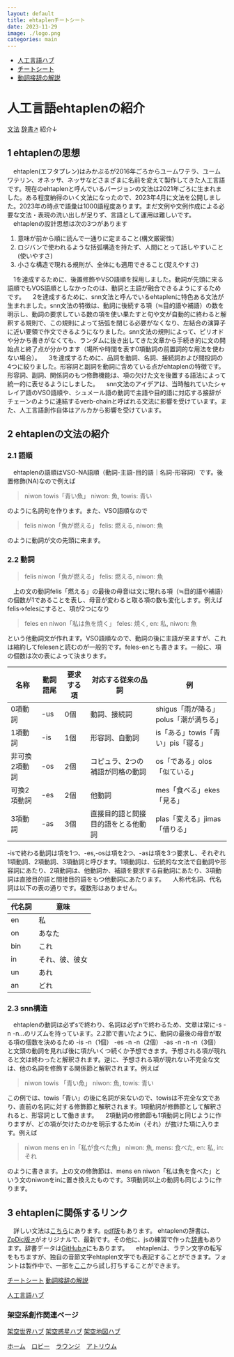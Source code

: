 ```yaml
---
layout: default
title: ehtaplenチートシート
date: 2023-11-29
image: ./logo.png
categories: main
---
```

- [人工言語ハブ](128)
- [チートシート](172)
- [動詞接辞の解説](173)

# 人工言語ehtaplenの紹介
 [文法](https://mikanixonable.github.io/9)
 [辞書↗](https://zpdic.ziphil.com/dictionary/91)
紹介↓
## 1 ehtaplenの思想

　ehtaplen(エフタプレン)はみかぶるが2016年ごろからユームワテラ、ユームワテリン、オネッサ、ネッサなどさまざまに名前を変えて製作してきた人工言語です。現在のehtaplenと呼んでいるバージョンの文法は2021年ごろに生まれました。ある程度納得のいく文法になったので、2023年4月に文法を公開しました。2023年の時点で語彙は1000語程度あります。まだ文例や文例作成による必要な文法・表現の洗い出しが足りず、言語として運用は難しいです。
　ehtaplenの設計思想は次の3つがあります

1. 意味が前から順に読んで一通りに定まること(構文厳密性)
1. ロジバンで使われるような括弧構造を持たず、人間にとって話しやすいこと(使いやすさ)
1. 小さな構造で現れる規則が、全体にも適用できること(覚えやすさ)

　1を達成するために、後置修飾やVSO語順を採用しました。動詞が先頭に来る語順でもVOS語順としなかったのは、動詞と主語が融合できるようにするためです。
　2を達成するために、snn文法と呼んでいるehtaplenに特色ある文法が生まれました。snn文法の特徴は、動詞に後続する項（≒目的語や補語）の数を明示し、動詞の要求している数の項を使い果たすと句や文が自動的に終わると解釈する規則で、この規則によって括弧を閉じる必要がなくなり、左結合の演算子に近い要領で作文できるようになりました。snn文法の規則によって、ピリオドや分かち書きがなくても、ランダムに抜き出してきた文章から手続き的に文の開始点と終了点が分かります（場所や時間を表す0項動詞の前置詞的な用法を使わない場合）。
　3を達成するために、品詞を動詞、名詞、接続詞および間投詞の4つに絞りました。形容詞と副詞を動詞に含めている点がehtaplenの特徴です。形容詞、副詞、関係詞のもつ修飾機能は、項の欠けた文を後置する語法によって統一的に表せるようにしました。
　snn文法のアイデアは、当時触れていたシャレイア語のVSO語順や、シュメール語の動詞で主語や目的語に対応する接辞がチェーンのように連結するverb-chainと呼ばれる文法に影響を受けています。また、人工言語創作自体はアルカから影響を受けています。

## 2 ehtaplenの文法の紹介
### 2.1 語順
　ehtaplenの語順はVSO-NA語順（動詞-主語-目的語｜名詞-形容詞）です。後置修飾(NA)なので例えば

>niwon towis「青い魚」
niwon: 魚, towis: 青い

のように名詞句を作ります。また、VSO語順なので

>felis niwon「魚が燃える」
felis: 燃える, niwon: 魚

のように動詞が文の先頭に来ます。


### 2.2 動詞
>felis niwon「魚が燃える」
felis: 燃える, niwon: 魚

　上の文の動詞felis「燃える」の最後の母音iは文に現れる項（≒目的語や補語）の個数が1であることを表し、母音が変わると取る項の数も変化します。例えばfelis→felesにすると、項が2つになり

>feles en niwon「私は魚を焼く」
feles: 焼く, en: 私, niwon: 魚

という他動詞文が作れます。VSO語順なので、動詞の後に主語が来ますが、これは縮約してfelesenと読むのが一般的です。feles-enとも書きます。一般に、項の個数は次の表によって決まります。

|名称|動詞語尾|要求する項|対応する従来の品詞|例|
|---|---|---|---|---|
|0項動詞|-us|0個|動詞、接続詞|shigus「雨が降る」polus「潮が満ちる」|
|1項動詞|-is|1個|形容詞、自動詞|is「ある」towis「青い」pis「寝る」|
|非可換2項動詞|-os|2個|コピュラ、2つの補語が同格の動詞|os「である」olos「似ている」|
|可換2項動詞|-es|2個|他動詞|mes「食べる」ekes「見る」|
|3項動詞|-as|3個|直接目的語と間接目的語をとる他動詞|plas「変える」jimas「借りる」|

-isで終わる動詞は項を1つ、-es,-osは項を2つ、-asは項を3つ要求し、それぞれ1項動詞、2項動詞、3項動詞と呼びます。1項動詞は、伝統的な文法で自動詞や形容詞にあたり、2項動詞は、他動詞か、補語を要求する自動詞にあたり、3項動詞は直接目的語と間接目的語をもつ他動詞にあたります。
　人称代名詞、代名詞は以下の表の通りです。複数形はありません。

|代名詞|意味|
|---|---|
|en|私|
|on|あなた|
|bin|これ|
|in|それ、彼、彼女|
|un|あれ|
|an|どれ|


### 2.3 snn構造
　ehtaplenの動詞は必ずsで終わり、名詞は必ずnで終わるため、文章は常に-s -n -n...のリズムを持っています。2.2節で書いたように、動詞の最後の母音が取る項の個数を決めるため
-is -n（1個）
-es -n -n（2個）
-as -n -n -n（3個）
と文頭の動詞を見れば後に項がいくつ続くか予想できます。予想される項が現れると文は終わったと解釈されます。逆に、予想される項が現れない不完全な文は、他の名詞を修飾する関係節と解釈されます。例えば

>niwon towis 「青い魚」
niwon: 魚, towis: 青い

この例では、towis「青い」の後に名詞が来ないので、towisは不完全な文であり、直前の名詞に対する修飾節と解釈されます。1項動詞が修飾節として解釈されると、形容詞として働きます。
　2項動詞の修飾節も1項動詞と同じように作りますが、どの項が欠けたのかを明示するためin（それ）が抜けた項に入ります。例えば

>niwon mens en in「私が食べた魚」
niwon: 魚, mens: 食べた, en: 私, in: それ

のように書きます。上の文の修飾節は、mens en niwon「私は魚を食べた」という文のniwonをinに置き換えたものです。3項動詞以上の動詞も同じように作ります。

## 3 ehtaplenに関係するリンク
　詳しい文法は[こちら](9)にあります。[pdf版](9.pdf)もあります。
ehtaplenの辞書は、[ZpDic版↗](https://zpdic.ziphil.com/dictionary/91)がオリジナルで、最新です。その他に、jsの練習で作った[辞書](30.html)もあります。辞書データは[GitHub↗](https://github.com/Mikanixonable/dictionary/)にもあります。
　ehtaplenは、ラテン文字の転写をもちますが、独自の音節文字ehtaplen文字でも表記することができます。フォントは製作中で、一部を[ここ](49)から試し打ちすることができます。



 [チートシート](172)
 [動詞接辞の解説](173)


[人工言語ハブ](128)

### 架空系創作関連ページ
[架空世界ハブ](166)
[架空惑星ハブ](136)
[架空地図ハブ](162)

[ホーム](./index)　[ロビー](144)　[ラウンジ](159)　[アトリウム](160)


